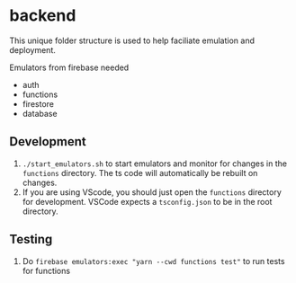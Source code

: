 # backend

This unique folder structure is used to help faciliate emulation and deployment.

Emulators from firebase needed
- auth
- functions
- firestore
- database

## Development
1. `./start_emulators.sh` to start emulators and monitor for changes in the `functions` directory. The ts code will automatically be rebuilt on changes.
2. If you are using VScode, you should just open the `functions` directory for development. VSCode expects a `tsconfig.json` to be in the root directory.

## Testing
1. Do `firebase emulators:exec "yarn --cwd functions test"` to run tests for functions

